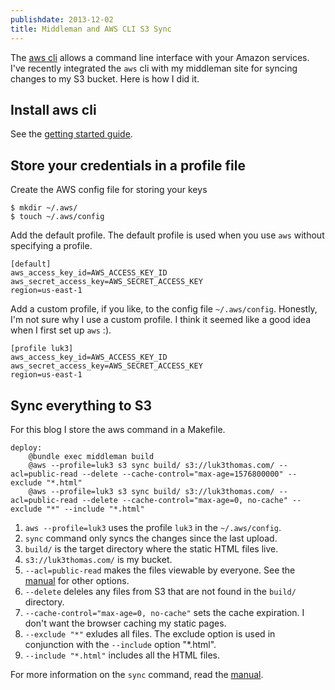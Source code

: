 ```yaml
---
publishdate: 2013-12-02
title: Middleman and AWS CLI S3 Sync
---
```


The [aws cli](http://aws.amazon.com/cli/) allows a command line interface with
your Amazon services.  I've recently integrated the `aws` cli with my middleman
site for syncing changes to my S3 bucket. Here is how I did it.

## Install aws cli

See the [getting started guide](http://docs.aws.amazon.com/cli/latest/userguide/cli-chap-getting-set-up.html).

## Store your credentials in a profile file

Create the AWS config file for storing your keys

    $ mkdir ~/.aws/
    $ touch ~/.aws/config

Add the default profile. The default profile is used when you use `aws` without
specifying a profile.

    [default]
    aws_access_key_id=AWS_ACCESS_KEY_ID
    aws_secret_access_key=AWS_SECRET_ACCESS_KEY
    region=us-east-1

Add a custom profile, if you like, to the config file `~/.aws/config`.
Honestly, I'm not sure why I use a custom profile.
I think it seemed like a good idea when I first set up `aws` :).

    [profile luk3]
    aws_access_key_id=AWS_ACCESS_KEY_ID
    aws_secret_access_key=AWS_SECRET_ACCESS_KEY
    region=us-east-1

## Sync everything to S3

For this blog I store the aws command in a Makefile. 

    deploy:
        @bundle exec middleman build
        @aws --profile=luk3 s3 sync build/ s3://luk3thomas.com/ --acl=public-read --delete --cache-control="max-age=1576800000" --exclude "*.html"
        @aws --profile=luk3 s3 sync build/ s3://luk3thomas.com/ --acl=public-read --delete --cache-control="max-age=0, no-cache" --exclude "*" --include "*.html"

1. `aws --profile=luk3` uses the profile `luk3` in the `~/.aws/config`.
1. `sync` command only syncs the changes since the last upload.
1. `build/` is the target directory where the static HTML files live.
1. `s3://luk3thomas.com/` is my bucket.
1. `--acl=public-read` makes the files viewable by everyone. See the [manual](http://docs.aws.amazon.com/cli/latest/reference/s3/sync.html) for other options.
1. `--delete` deleles any files from S3 that are not found in the `build/` directory.
1. `--cache-control="max-age=0, no-cache"` sets the cache expiration. I don't want the browser caching my static pages.
1. `--exclude "*"` exludes all files. The exclude option is used in conjunction with the `--include` option "*.html".
1. `--include "*.html"` includes all the HTML files.

For more information on the `sync` command, read the [manual](http://docs.aws.amazon.com/cli/latest/reference/s3/sync.html).
